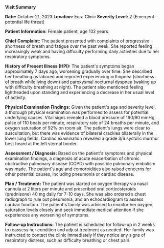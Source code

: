**Visit Summary**

**Date:** October 21, 2023
**Location:** Eura Clinic
**Severity Level:** 2 (Emergent – potential life threat)

**Patient Information:**
Female patient, age 102 years.

**Chief Complaint:**
The patient presented with complaints of progressive shortness of breath and fatigue over the past week. She reported feeling increasingly weak and having difficulty performing daily activities due to her respiratory symptoms.

**History of Present Illness (HPI):**
The patient's symptoms began approximately 7 days ago, worsening gradually over time. She described her breathing as labored and reported experiencing orthopnea (shortness of breath while lying down) and paroxysmal nocturnal dyspnea (waking up with difficulty breathing at night). The patient also mentioned feeling lightheaded upon standing and experiencing a decrease in her usual level of activity.

**Physical Examination Findings:**
Given the patient's age and severity level, a thorough physical examination was performed to assess for potential underlying causes. Vital signs revealed a blood pressure of 160/90 mmHg, pulse of 110 beats per minute, respiratory rate of 24 breaths per minute, and oxygen saturation of 92% on room air. The patient's lungs were clear to auscultation, but there was evidence of bilateral crackles bilaterally in the lower lung fields. Cardiac examination revealed a grade 3/6 systolic murmur best heard at the left sternal border.

**Assessment / Diagnosis:**
Based on the patient's symptoms and physical examination findings, a diagnosis of acute exacerbation of chronic obstructive pulmonary disease (COPD) with possible pulmonary embolism was made. The patient's age and comorbidities also raised concerns for other potential causes, including pneumonia or cardiac disease.

**Plan / Treatment:**
The patient was started on oxygen therapy via nasal cannula at 2 liters per minute and prescribed oral corticosteroids (prednisone) 40 mg daily for 7-10 days. She was also ordered a chest radiograph to rule out pneumonia, and an echocardiogram to assess cardiac function. The patient's family was advised to monitor her oxygen saturation levels closely and seek immediate medical attention if she experiences any worsening of symptoms.

**Follow-up Instructions:**
The patient is scheduled for follow-up in 2 weeks to reassess her condition and adjust treatment as needed. Her family was instructed to contact the clinic immediately if they notice any signs of respiratory distress, such as difficulty breathing or chest pain.